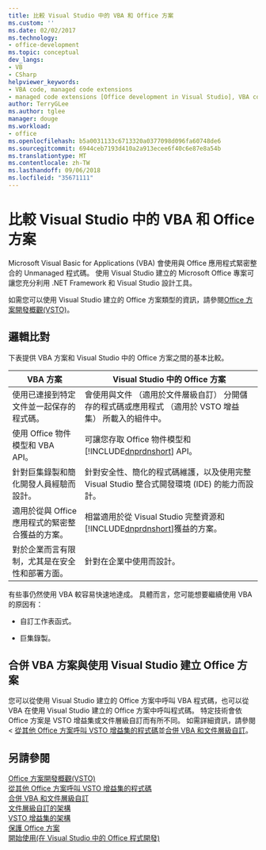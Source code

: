 ```yaml
---
title: 比較 Visual Studio 中的 VBA 和 Office 方案
ms.custom: ''
ms.date: 02/02/2017
ms.technology:
- office-development
ms.topic: conceptual
dev_langs:
- VB
- CSharp
helpviewer_keywords:
- VBA code, managed code extensions
- managed code extensions [Office development in Visual Studio], VBA compared to
author: TerryGLee
ms.author: tglee
manager: douge
ms.workload:
- office
ms.openlocfilehash: b5a0031133c6713320a0377098d096fa60748de6
ms.sourcegitcommit: 6944ceb7193d410a2a913ecee6f40c6e87e8a54b
ms.translationtype: MT
ms.contentlocale: zh-TW
ms.lasthandoff: 09/06/2018
ms.locfileid: "35671111"
---
```

# <a name="vba-and-office-solutions-in-visual-studio-compared"></a>比較 Visual Studio 中的 VBA 和 Office 方案
  Microsoft Visual Basic for Applications (VBA) 會使用與 Office 應用程式緊密整合的 Unmanaged 程式碼。 使用 Visual Studio 建立的 Microsoft Office 專案可讓您充分利用 .NET Framework 和 Visual Studio 設計工具。  
  
 如需您可以使用 Visual Studio 建立的 Office 方案類型的資訊，請參閱[Office 方案開發概觀&#40;VSTO&#41;](../vsto/office-solutions-development-overview-vsto.md)。  
  
## <a name="comparison"></a>邏輯比對  
 下表提供 VBA 方案和 Visual Studio 中的 Office 方案之間的基本比較。  
  
|VBA 方案|Visual Studio 中的 Office 方案|  
|-------------------|---------------------------------------|  
|使用已連接到特定文件並一起保存的程式碼。|會使用與文件 （適用於文件層級自訂） 分開儲存的程式碼或應用程式 （適用於 VSTO 增益集） 所載入的組件中。|  
|使用 Office 物件模型和 VBA API。|可讓您存取 Office 物件模型和 [!INCLUDE[dnprdnshort](../sharepoint/includes/dnprdnshort-md.md)] API。|  
|針對巨集錄製和簡化開發人員經驗而設計。|針對安全性、簡化的程式碼維護，以及使用完整 Visual Studio 整合式開發環境 (IDE) 的能力而設計。|  
|適用於從與 Office 應用程式的緊密整合獲益的方案。|相當適用於從 Visual Studio 完整資源和 [!INCLUDE[dnprdnshort](../sharepoint/includes/dnprdnshort-md.md)]獲益的方案。|  
|對於企業而言有限制，尤其是在安全性和部署方面。|針對在企業中使用而設計。|  
  
 有些事仍然使用 VBA 較容易快速地達成。 具體而言，您可能想要繼續使用 VBA 的原因有：  
  
-   自訂工作表函式。  
  
-   巨集錄製。  
  
## <a name="combine-vba-solutions-and-office-solutions-created-by-using-visual-studio"></a>合併 VBA 方案與使用 Visual Studio 建立 Office 方案  
 您可以從使用 Visual Studio 建立的 Office 方案中呼叫 VBA 程式碼，也可以從 VBA 在使用 Visual Studio 建立的 Office 方案中呼叫程式碼。 特定技術會依 Office 方案是 VSTO 增益集或文件層級自訂而有所不同。 如需詳細資訊，請參閱 <<c0> [ 從其他 Office 方案呼叫 VSTO 增益集的程式碼](../vsto/calling-code-in-vsto-add-ins-from-other-office-solutions.md)並[合併 VBA 和文件層級自訂](../vsto/combining-vba-and-document-level-customizations.md)。  
  
## <a name="see-also"></a>另請參閱  
 [Office 方案開發概觀&#40;VSTO&#41;](../vsto/office-solutions-development-overview-vsto.md)   
 [從其他 Office 方案呼叫 VSTO 增益集的程式碼](../vsto/calling-code-in-vsto-add-ins-from-other-office-solutions.md)   
 [合併 VBA 和文件層級自訂](../vsto/combining-vba-and-document-level-customizations.md)   
 [文件層級自訂的架構](../vsto/architecture-of-document-level-customizations.md)   
 [VSTO 增益集的架構](../vsto/architecture-of-vsto-add-ins.md)   
 [保護 Office 方案](../vsto/securing-office-solutions.md)   
 [開始使用&#40;在 Visual Studio 中的 Office 程式開發&#41;](../vsto/getting-started-office-development-in-visual-studio.md)  
  
  
